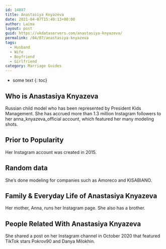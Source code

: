 ```yaml
---
id: 14887
title: Anastasiya Knyazeva
date: 2021-04-07T15:49:13+00:00
author: Laima
layout: post
guid: https://ukdataservers.com/anastasiya-knyazeva/
permalink: /04/07/anastasiya-knyazeva
tags:
  - Husband
  - Wife
  - Boyfriend
  - Girlfriend
category: Marriage Guides
---
```


* some text
{: toc}


## Who is Anastasiya Knyazeva
                  
                  
                  
Russian child model who has been represented by President Kids Management. She has accrued more than 1.3 million Instagram followers to her anna_knyazeva_official account, which featured her many modeling shots. 
                  
              
            
              
            
                
                
                
## Prior to Popularity
                  
                  
                  
Her Instagram account was created in 2015.
                  
              
            
              
            
                
                
                
## Random data
                  
                  
                  
She&#8217;s done modeling for companies such as Amoreco and KISABIANO.
                  
              
            
              
            
                
                
                
## Family & Everyday Life of Anastasiya Knyazeva
                  
                  
                  
Her mother, Anna, runs her Instagram page. She also has a brother.
                  
              
            
              
            
                
                
                
## People Related With Anastasiya Knyazeva
                  
                  
                  
She shared a post on her Instagram channel in October 2020 that featured TikTok stars Pokrov90 and Danya Milokhin.
                  
              
            
              
            
                
              
            
              
              
            
            
              
            
          
          
          